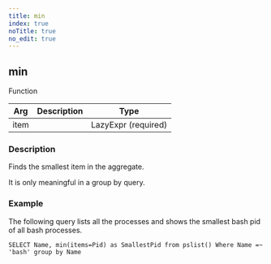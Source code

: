 ```yaml
---
title: min
index: true
noTitle: true
no_edit: true
---
```




<div class="vql_item"></div>


## min
<span class='vql_type label label-warning pull-right page-header'>Function</span>



<div class="vqlargs"></div>

Arg | Description | Type
----|-------------|-----
item||LazyExpr (required)

### Description

Finds the smallest item in the aggregate.

It is only meaningful in a group by query.

### Example

The following query lists all the processes and shows the smallest
bash pid of all bash processes.

```vql
SELECT Name, min(items=Pid) as SmallestPid from pslist() Where Name =~ 'bash' group by Name
```


